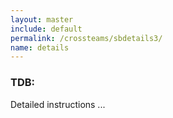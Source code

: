 ```yaml
---
layout: master
include: default
permalink: /crossteams/sbdetails3/
name: details
---
```


<h3> TDB: </h3>
Detailed instructions ...
